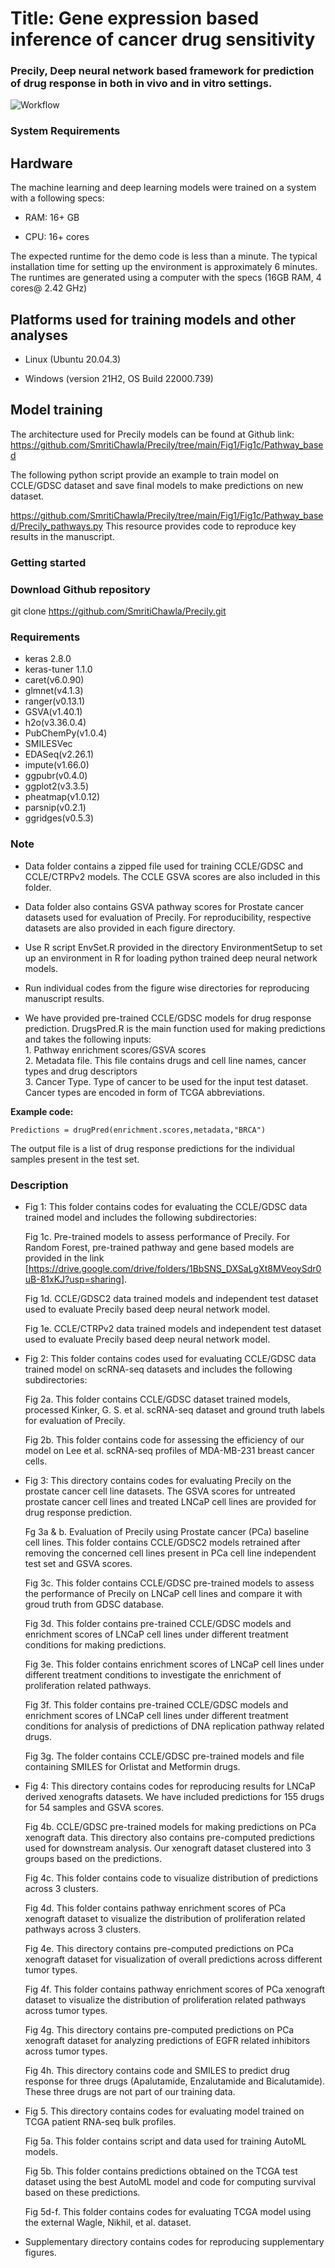 
<H1> Title: Gene expression based inference of cancer drug sensitivity </H1>

<H3> Precily, Deep neural network based framework for prediction of drug response in both in vivo and in vitro settings.</H3>

![Workflow](Workflow.png)


<H3> System Requirements </H3>

<H2> Hardware </H2>

The machine learning and deep learning models were trained on a system with a following specs:

* RAM: 16+ GB

* CPU: 16+ cores

The expected runtime for the demo code is less than a minute.
The typical installation time for setting  up the environment is approximately 6 minutes. The runtimes are generated using a computer with the specs (16GB RAM, 4 cores@ 2.42 GHz)

<h2> Platforms used for training models and other analyses </h2>

* Linux (Ubuntu 20.04.3)

* Windows (version 21H2, OS Build 22000.739)


<h2> Model training </h2>

The architecture used for Precily models can be found at Github link: <br> https://github.com/SmritiChawla/Precily/tree/main/Fig1/Fig1c/Pathway_based

The following python script provide an example to train model on CCLE/GDSC dataset and save final models to make predictions on new dataset.<br>

https://github.com/SmritiChawla/Precily/tree/main/Fig1/Fig1c/Pathway_based/Precily_pathways.py
This resource provides code to reproduce key results in the manuscript.

<h3>Getting started</h3>

<H3>Download Github repository </H3>

   git clone https://github.com/SmritiChawla/Precily.git

<H3> Requirements </H3>

   * keras 2.8.0 
   * keras-tuner 1.1.0
   * caret(v6.0.90) 
   * glmnet(v4.1.3) 
   * ranger(v0.13.1) 
   * GSVA(v1.40.1)
   * h2o(v3.36.0.4)
   * PubChemPy(v1.0.4)
   * SMILESVec
   * EDASeq(v2.26.1)
   * impute(v1.66.0)
   * ggpubr(v0.4.0)
   * ggplot2(v3.3.5)
   * pheatmap(v1.0.12)
   * parsnip(v0.2.1)
   * ggridges(v0.5.3)
   
<H3>Note</H3>

* Data folder contains a zipped file used for training CCLE/GDSC and CCLE/CTRPv2 models. The CCLE GSVA scores are also included in this folder. 
* Data folder also contains GSVA pathway scores for Prostate cancer datasets used for evaluation of Precily. For reproducibility, respective datasets are also provided in each figure directory.

* Use R script EnvSet.R provided in the directory EnvironmentSetup to set up an environment in R for loading python trained deep neural network models.

* Run individual codes from the figure wise directories for reproducing manuscript results.

* We have provided pre-trained CCLE/GDSC models for drug response prediction. DrugsPred.R is the main function used for making predictions and takes the following inputs:
   <br>1. Pathway enrichment scores/GSVA scores
   <br>2. Metadata file. This file contains drugs and cell line names, cancer types and drug descriptors
   <br>3. Cancer Type. Type of cancer to be used for the input test dataset. Cancer types are encoded in form of TCGA abbreviations. 
      
 <b>Example code:</b>
 
 ```Predictions = drugPred(enrichment.scores,metadata,"BRCA")```
 
 The output file is a list of drug response predictions for the individual samples present in the test set.
 


<H3> Description </H3>

   * Fig 1: This folder contains codes for evaluating the CCLE/GDSC data trained model and includes the following subdirectories: 

     Fig 1c. Pre-trained models to assess performance of Precily. For Random Forest, pre-trained pathway and gene based models are provided in the link [https://drive.google.com/drive/folders/1BbSNS_DXSaLgXt8MVeoySdr0uB-81xKJ?usp=sharing]. 

     Fig 1d. CCLE/GDSC2 data trained models and independent test dataset used to evaluate Precily based deep neural network model. 

     Fig 1e. CCLE/CTRPv2 data trained models and independent test dataset used to evaluate Precily based deep neural network model.


   * Fig 2: This folder contains codes used for evaluating CCLE/GDSC data trained model on scRNA-seq datasets and includes the following subdirectories:

     Fig 2a. This folder contains CCLE/GDSC dataset trained models, processed Kinker,   G. S. et al. scRNA-seq dataset and ground truth labels for evaluation of         Precily.
    
     Fig 2b. This folder contains code for assessing the efficiency of our model on Lee et al. scRNA-seq profiles of MDA-MB-231 breast cancer cells. 


* Fig 3: This directory contains codes for evaluating Precily on the prostate cancer cell line datasets. The GSVA scores for untreated prostate cancer cell lines and treated LNCaP cell lines are provided for drug response prediction.
      
  Fg 3a & b. Evaluation of Precily using Prostate cancer (PCa) baseline cell lines. This folder contains CCLE/GDSC2 models retrained after removing the concerned cell lines present in PCa cell line independent test set and GSVA scores. 
   
  Fig 3c.  This folder contains CCLE/GDSC pre-trained models to assess the performance of Precily on LNCaP cell lines and compare it with groud truth from GDSC database.
   
  Fig 3d. This folder contains pre-trained CCLE/GDSC models and enrichment scores of LNCaP cell lines under different treatment conditions for making predictions.
   
  Fig 3e. This folder contains enrichment scores of LNCaP cell lines under different treatment conditions to investigate the enrichment of proliferation related pathways.
   
  Fig 3f. This folder contains pre-trained CCLE/GDSC models and enrichment scores of LNCaP cell lines under different treatment conditions for analysis of predictions of DNA replication pathway related drugs.
   
  Fig 3g. The folder contains CCLE/GDSC pre-trained models and file containing SMILES for Orlistat and Metformin drugs.


* Fig 4: This directory contains codes for reproducing results for LNCaP derived xenografts datasets. We have included predictions for 155 drugs for 54 samples and GSVA scores.
   
  Fig 4b. CCLE/GDSC pre-trained models for making predictions on PCa xenograft data. This directory also contains pre-computed predictions used for downstream analysis.  Our xenograft dataset clustered into 3 groups based on the predictions.
   
  Fig 4c. This folder contains code to visualize distribution of predictions across 3 clusters.
   
  Fig 4d. This folder contains pathway enrichment scores of PCa xenograft dataset to visualize the distribution of proliferation related pathways across 3 clusters.
   
  Fig 4e. This directory contains pre-computed predictions on PCa xenograft dataset for visualization of overall predictions across different tumor types.
   
  Fig 4f. This folder contains pathway enrichment scores of PCa xenograft dataset to visualize the distribution of proliferation related pathways across tumor types.
   
  Fig 4g. This directory contains pre-computed predictions on PCa xenograft dataset for analyzing predictions of EGFR related inhibitors across tumor types.
   
  Fig 4h. This directory contains code and SMILES to predict drug response for three drugs (Apalutamide, Enzalutamide and Bicalutamide). These three drugs are not part of our training data.

 * Fig 5. This directory contains codes for evaluating model trained on TCGA patient RNA-seq bulk profiles.

   Fig 5a. This folder contains script and data used for training AutoML models.

   Fig 5b. This folder contains predictions obtained on the TCGA test dataset using the best AutoML model and code for computing survival based on these predictions.

   Fig 5d-f. This folder contains codes for evaluating TCGA model using the external Wagle, Nikhil, et al. dataset.
   
* Supplementary directory contains codes for reproducing supplementary figures.
